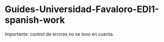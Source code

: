 # Guides-Universidad-Favaloro-EDI1-spanish-work
Importante: control de errores no se tuvo en cuenta.
